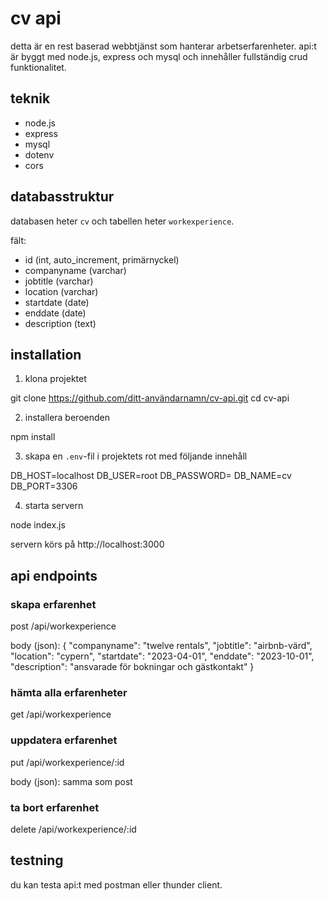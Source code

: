 # cv api

detta är en rest baserad webbtjänst som hanterar arbetserfarenheter. api:t är byggt med node.js, express och mysql och innehåller fullständig crud funktionalitet.

## teknik

- node.js
- express
- mysql
- dotenv
- cors

## databasstruktur

databasen heter `cv` och tabellen heter `workexperience`.

fält:
- id (int, auto_increment, primärnyckel)
- companyname (varchar)
- jobtitle (varchar)
- location (varchar)
- startdate (date)
- enddate (date)
- description (text)

## installation

1. klona projektet

git clone https://github.com/ditt-användarnamn/cv-api.git cd cv-api

2. installera beroenden

npm install

3. skapa en `.env`-fil i projektets rot med följande innehåll

DB_HOST=localhost DB_USER=root DB_PASSWORD= DB_NAME=cv DB_PORT=3306

4. starta servern

node index.js

servern körs på http://localhost:3000

## api endpoints

### skapa erfarenhet
post /api/workexperience

body (json):
{ "companyname": "twelve rentals", "jobtitle": "airbnb-värd", "location": "cypern", "startdate": "2023-04-01", "enddate": "2023-10-01", "description": "ansvarade för bokningar och gästkontakt" }

### hämta alla erfarenheter

get /api/workexperience

### uppdatera erfarenhet

put /api/workexperience/:id

body (json): samma som post

### ta bort erfarenhet

delete /api/workexperience/:id

## testning

du kan testa api:t med postman eller thunder client.
